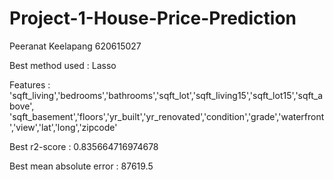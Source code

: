 # Project-1-House-Price-Prediction

Peeranat Keelapang 620615027

Best method used : Lasso

Features : 'sqft_living','bedrooms','bathrooms','sqft_lot','sqft_living15','sqft_lot15','sqft_above',
'sqft_basement','floors','yr_built','yr_renovated','condition','grade','waterfront','view','lat','long','zipcode' 

Best r2-score : 0.835664716974678

Best mean absolute error : 87619.5
